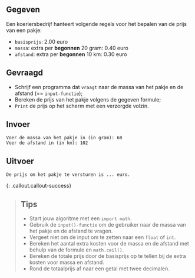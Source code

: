 ## Gegeven

Een koeriersbedrijf hanteert volgende regels voor het bepalen van de prijs van een pakje:

* `basisprijs`: 2.00 euro
* `massa`: extra per **begonnen** 20 gram: 0.40 euro
* `afstand`: extra per **begonnen** 10 km: 0.30 euro

## Gevraagd
* Schrijf een programma dat `vraagt` naar de massa van het pakje en de afstand (== `input-functie`);
* Bereken de prijs van het pakje volgens de gegeven formule;
* `Print` de prijs op het scherm met een verzorgde volzin.


## Invoer
```
Voer de massa van het pakje in (in gram): 68
Voer de afstand in (in km): 102
```
## Uitvoer
```
De prijs om het pakje te versturen is ... euro.
```

{: .callout.callout-success}
>## Tips
>* Start jouw algoritme met een `import math`.
>* Gebruik de `input()-functie` om de gebruiker naar de massa van het pakje en de afstand te vragen. 
>* Vergeet niet om de input om te zetten naar een `float` of `int`.
>* Bereken het aantal extra kosten voor de massa en de afstand met behulp van de formule en `math.ceil()`.
>* Bereken de totale prijs door de basisprijs op te tellen bij de extra kosten voor massa en afstand.
>* Rond de totaalprijs af naar een getal met twee decimalen. 
